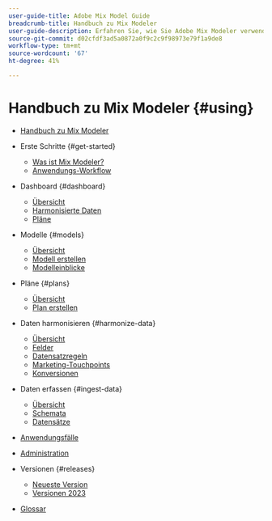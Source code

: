 ```yaml
---
user-guide-title: Adobe Mix Model Guide
breadcrumb-title: Handbuch zu Mix Modeler
user-guide-description: Erfahren Sie, wie Sie Adobe Mix Modeler verwenden.
source-git-commit: d02cfdf3ad5a0872a0f9c2c9f98973e79f1a9de8
workflow-type: tm+mt
source-wordcount: '67'
ht-degree: 41%

---
```



# Handbuch zu Mix Modeler {#using}

+ [Handbuch zu Mix Modeler](overview.md)

+ Erste Schritte {#get-started}
   + [Was ist Mix Modeler?](get-started/about.md)
   + [Anwendungs-Workflow](get-started/workflow.md)

+ Dashboard {#dashboard}
   + [Übersicht](dashboard/overview.md)
   + [Harmonisierte Daten](dashboard/harmonized-data.md)
   + [Pläne](dashboard/plans.md)

+ Modelle {#models}
   + [Übersicht](models/overview.md)
   + [Modell erstellen](models/create.md)
   + [Modelleinblicke](models/insights.md)

+ Pläne {#plans}
   + [Übersicht](plans/overview.md)
   + [Plan erstellen](plans/create.md)

+ Daten harmonisieren {#harmonize-data}
   + [Übersicht](harmonize-data/overview.md)
   + [Felder](harmonize-data/fields.md)
   + [Datensatzregeln](harmonize-data/dataset-rules.md)
   + [Marketing-Touchpoints](harmonize-data/marketing-touchpoints.md)
   + [Konversionen](harmonize-data/conversions.md)

+ Daten erfassen {#ingest-data}
   + [Übersicht](ingest-data/overview.md)
   + [Schemata](ingest-data/schemas.md)
   + [Datensätze](ingest-data/datasets.md)

+ [Anwendungsfälle](use-cases.md)

+ [Administration](administration.md)

+ Versionen {#releases}
   + [Neueste Version](releases/latest.md)
   + [Versionen 2023](releases/2023.md)

+ [Glossar](glossary.md)


